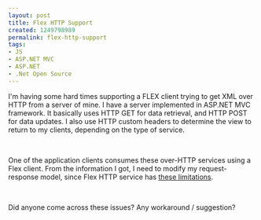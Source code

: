 ```yaml
---
layout: post
title: Flex HTTP Support
created: 1249798989
permalink: flex-http-support
tags:
- JS
- ASP.NET MVC
- ASP.NET
- .Net Open Source
---
```

<p>I'm having some hard times supporting a FLEX client trying to get XML over HTTP from a server of mine. I have a server implemented in ASP.NET MVC framework. It basically uses HTTP GET for data retrieval, and HTTP POST for data updates. I also use HTTP custom headers to determine the view to return to my clients, depending on the type of service.</p>
<!--break-->
<p>&nbsp;</p>
<p>One of the application clients consumes these over-HTTP services using a Flex client. From the information I got, I need to modify my request-response model, since Flex HTTP service has <a target="_blank" href="http://verveguy.blogspot.com/2008/07/truth-about-flex-httpservice.html">these limitations</a>.</p>
<p>&nbsp;</p>
<p>Did anyone come across these issues? Any workaround / suggestion?</p>
